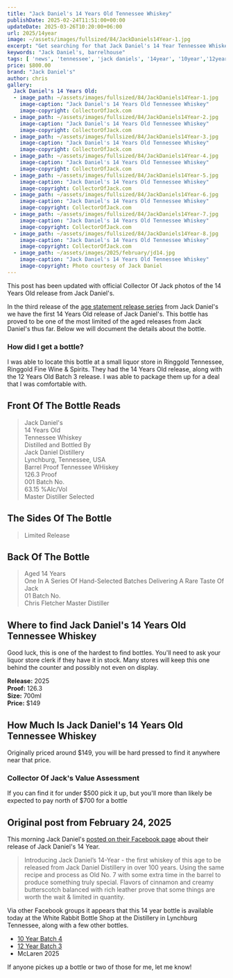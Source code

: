 ```yaml
---
title: "Jack Daniel's 14 Years Old Tennessee Whiskey"
publishDate: 2025-02-24T11:51:00+00:00
updateDate: 2025-03-26T10:20:00+06:00
url: 2025/14year
image: ~/assets/images/fullsized/84/JackDaniels14Year-1.jpg
excerpt: "Get searching for that Jack Daniel's 14 Year Tennessee Whiskey!"
keywords: "Jack Daniel's, barrelhouse"
tags: [ 'news', 'tennessee', 'jack daniels', '14year', '10year','12year', 'mclaren' ]
price: $800.00
brand: "Jack Daniel's"
author: chris
gallery:
  Jack Daniel's 14 Years Old:
  - image_path: ~/assets/images/fullsized/84/JackDaniels14Year-1.jpg
    image-caption: "Jack Daniel's 14 Years Old Tennessee Whiskey"
    image-copyright: CollectorOfJack.com
  - image_path: ~/assets/images/fullsized/84/JackDaniels14Year-2.jpg
    image-caption: "Jack Daniel's 14 Years Old Tennessee Whiskey"
    image-copyright: CollectorOfJack.com
  - image_path: ~/assets/images/fullsized/84/JackDaniels14Year-3.jpg
    image-caption: "Jack Daniel's 14 Years Old Tennessee Whiskey"
    image-copyright: CollectorOfJack.com
  - image_path: ~/assets/images/fullsized/84/JackDaniels14Year-4.jpg
    image-caption: "Jack Daniel's 14 Years Old Tennessee Whiskey"
    image-copyright: CollectorOfJack.com
  - image_path: ~/assets/images/fullsized/84/JackDaniels14Year-5.jpg
    image-caption: "Jack Daniel's 14 Years Old Tennessee Whiskey"
    image-copyright: CollectorOfJack.com
  - image_path: ~/assets/images/fullsized/84/JackDaniels14Year-6.jpg
    image-caption: "Jack Daniel's 14 Years Old Tennessee Whiskey"
    image-copyright: CollectorOfJack.com
  - image_path: ~/assets/images/fullsized/84/JackDaniels14Year-7.jpg
    image-caption: "Jack Daniel's 14 Years Old Tennessee Whiskey"
    image-copyright: CollectorOfJack.com
  - image_path: ~/assets/images/fullsized/84/JackDaniels14Year-8.jpg
    image-caption: "Jack Daniel's 14 Years Old Tennessee Whiskey"
    image-copyright: CollectorOfJack.com
  - image_path: ~/assets/images/2025/february/jd14.jpg
    image-caption: "Jack Daniel's 14 Years Old Tennessee Whiskey"
    image-copyright: Photo courtesy of Jack Daniel
---
```

This post has been updated with official Collector Of Jack photos of the 14 Years Old release from Jack Daniel's.

In the third release of the [age statement release series](/series/aged-releases) from Jack Daniel's we have the first 14 Years Old release of Jack Daniel's. This bottle has proved to be one of the most limited of the aged releases from Jack Daniel's thus far. Below we will document the details about the bottle.

### How did I get a bottle?
I was able to locate this bottle at a small liquor store in Ringgold Tennessee, Ringgold Fine Wine & Spirits. They had the 14 Years Old release, along with the 12 Years Old Batch 3 release. I was able to package them up for a deal that I was comfortable with.

## Front Of The Bottle Reads
> Jack Daniel's  
> 14 Years Old  
> Tennessee Whiskey   
> Distilled and Bottled By    
> Jack Daniel Distillery  
> Lynchburg, Tennessee, USA  
> Barrel Proof Tennessee WHiskey  
> 126.3 Proof  
> 001 Batch No.  
> 63.15 %Alc/Vol  
> Master Distiller Selected  

## The Sides Of The Bottle
> Limited Release   

## Back Of The Bottle
> Aged 14 Years  
> One In A Series Of Hand-Selected Batches Delivering A Rare Taste Of Jack  
> 01 Batch No.  
> Chris Fletcher Master Distiller  

## Where to find Jack Daniel's 14 Years Old Tennessee Whiskey
Good luck, this is one of the hardest to find bottles. You'll need to ask your liquor store clerk if they have it in stock. Many stores will keep this one behind the counter and possibly not even on display. 

**Release:** 2025  
**Proof:** 126.3  
**Size:** 700ml  
**Price:** $149    

## How Much Is Jack Daniel's 14 Years Old Tennessee Whiskey
Originally priced around $149, you will be hard pressed to find it anywhere near that price. 
 
### Collector Of Jack's Value Assessment
If you can find it for under $500 pick it up, but you'll more than likely be expected to pay north of $700 for a bottle

## Original post from February 24, 2025
This morning Jack Daniel's [posted on their Facebook page](https://www.facebook.com/jackdaniels/posts/pfbid0d1ix5VNMtF87Hv1om4CLXv1woFfLa8Rh1rS6hBNHqjkfRfDHRSFTosUGPWbWFoKMl) about their release of Jack Daniel's 14 Year. 

> Introducing Jack Daniel’s 14-Year - the first whiskey of this age to be released from Jack Daniel Distillery in over 100 years. Using the same recipe and process as Old No. 7 with some extra time in the barrel to produce something truly special. Flavors of cinnamon and creamy butterscotch balanced with rich leather prove that some things are worth the wait & limited in quantity.

Via other Facebook groups it appears that this 14 year bottle is available today at the White Rabbit Bottle Shop at the Distillery in Lynchburg Tennessee, along with a few other bottles.

 - [10 Year Batch 4](/2025/10yearsbatch04)  
 - [12 Year Batch 3](/2025/12yearsbatch03)  
 - McLaren 2025  

 If anyone pickes up a bottle or two of those for me, let me know!
